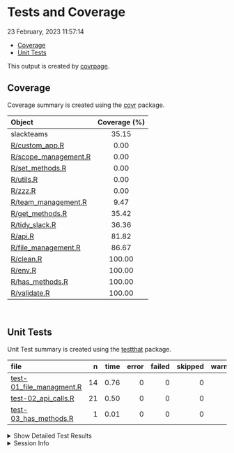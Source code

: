 Tests and Coverage
================
23 February, 2023 11:57:14

- <a href="#coverage" id="toc-coverage">Coverage</a>
- <a href="#unit-tests" id="toc-unit-tests">Unit Tests</a>

This output is created by
[covrpage](https://github.com/yonicd/covrpage).

## Coverage

Coverage summary is created using the
[covr](https://github.com/r-lib/covr) package.

| Object                                          | Coverage (%) |
|:------------------------------------------------|:------------:|
| slackteams                                      |    35.15     |
| [R/custom_app.R](../R/custom_app.R)             |     0.00     |
| [R/scope_management.R](../R/scope_management.R) |     0.00     |
| [R/set_methods.R](../R/set_methods.R)           |     0.00     |
| [R/utils.R](../R/utils.R)                       |     0.00     |
| [R/zzz.R](../R/zzz.R)                           |     0.00     |
| [R/team_management.R](../R/team_management.R)   |     9.47     |
| [R/get_methods.R](../R/get_methods.R)           |    35.42     |
| [R/tidy_slack.R](../R/tidy_slack.R)             |    36.36     |
| [R/api.R](../R/api.R)                           |    81.82     |
| [R/file_management.R](../R/file_management.R)   |    86.67     |
| [R/clean.R](../R/clean.R)                       |    100.00    |
| [R/env.R](../R/env.R)                           |    100.00    |
| [R/has_methods.R](../R/has_methods.R)           |    100.00    |
| [R/validate.R](../R/validate.R)                 |    100.00    |

<br>

## Unit Tests

Unit Test summary is created using the
[testthat](https://github.com/r-lib/testthat) package.

| file                                                          |   n | time | error | failed | skipped | warning |
|:--------------------------------------------------------------|----:|-----:|------:|-------:|--------:|--------:|
| [test-01_file_managment.R](testthat/test-01_file_managment.R) |  14 | 0.76 |     0 |      0 |       0 |       0 |
| [test-02_api_calls.R](testthat/test-02_api_calls.R)           |  21 | 0.50 |     0 |      0 |       0 |       0 |
| [test-03_has_methods.R](testthat/test-03_has_methods.R)       |   1 | 0.01 |     0 |      0 |       0 |       0 |

<details closed>
<summary>
Show Detailed Test Results
</summary>

| file                                                                   | context           | test                               | status |   n | time |
|:-----------------------------------------------------------------------|:------------------|:-----------------------------------|:-------|----:|-----:|
| [test-01_file_managment.R](testthat/test-01_file_managment.R#L50_L53)  | 01_file_managment | No active team reported gracefully | PASS   |   3 | 0.04 |
| [test-01_file_managment.R](testthat/test-01_file_managment.R#L67_L70)  | 01_file_managment | Loading and saving a team works    | PASS   |   7 | 0.03 |
| [test-01_file_managment.R](testthat/test-01_file_managment.R#L98_L103) | 01_file_managment | Channel info loads for active team | PASS   |   4 | 0.69 |
| [test-02_api_calls.R](testthat/test-02_api_calls.R#L49_L54)            | 02_api_calls      | User list loads                    | PASS   |   5 | 0.11 |
| [test-02_api_calls.R](testthat/test-02_api_calls.R#L84_L89)            | 02_api_calls      | Conversation list loads            | PASS   |   5 | 0.14 |
| [test-02_api_calls.R](testthat/test-02_api_calls.R#L119_L124)          | 02_api_calls      | Convo info loads                   | PASS   |   6 | 0.15 |
| [test-02_api_calls.R](testthat/test-02_api_calls.R#L157_L162)          | 02_api_calls      | Convo members load                 | PASS   |   5 | 0.10 |
| [test-03_has_methods.R](testthat/test-03_has_methods.R#L5)             | 03_has_methods    | Can check for active team.         | PASS   |   1 | 0.01 |

</details>
<details>
<summary>
Session Info
</summary>

| Field    | Value                             |
|:---------|:----------------------------------|
| Version  | R version 4.2.2 (2022-10-31 ucrt) |
| Platform | x86_64-w64-mingw32/x64 (64-bit)   |
| Running  | Windows 10 x64 (build 22621)      |
| Language | English_United States             |
| Timezone | America/Chicago                   |

| Package  | Version |
|:---------|:--------|
| testthat | 3.1.6   |
| covr     | 3.6.1   |
| covrpage | 0.2     |

</details>
<!--- Final Status : pass --->
